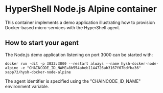# HyperShell Node.js Alpine container
This container implements a demo application illustrating how to provision Docker-based micro-services with the HyperShell agent.

## How to start your agent
The Node.js demo application listening on port 3000 can be started with:
```shell
docker run -dit -p 3033:3000 --restart always --name hysh-docker-node-alpine -e "CHAINCODE_ID_NAME=8b554abeb1144726ab3167f67bdfba36" xapp73/hysh-docker-node-alpine
```
The agent identifier is specified using the "CHAINCODE_ID_NAME" environment variable.
